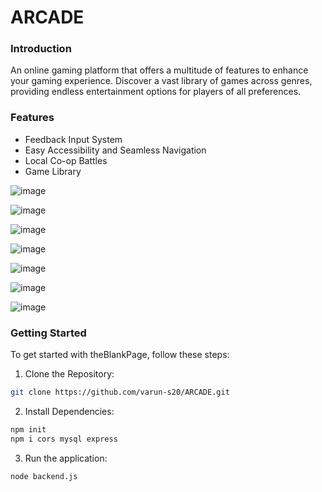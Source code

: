 # ARCADE

### Introduction

An online gaming platform that offers a multitude of features to enhance your gaming experience. Discover a vast library of games across genres, providing endless entertainment options for players of all preferences.

### Features

- Feedback Input System
- Easy Accessibility and Seamless Navigation
- Local Co-op Battles
- Game Library

![image](https://github.com/varun-s20/ARCADE/assets/86292191/d8964670-da42-4402-bf68-f17da84f1a53)

![image](https://github.com/varun-s20/ARCADE/assets/86292191/d2908e98-e5bf-4a06-9cb2-d76cc74fa4d3)

![image](https://github.com/varun-s20/ARCADE/assets/86292191/aa8a4fda-0640-46dd-b470-ff952c81a766)

![image](https://github.com/varun-s20/ARCADE/assets/86292191/478acaba-be9c-4559-b574-6a34ffe18142)

![image](https://github.com/varun-s20/ARCADE/assets/86292191/7484d706-c9db-47c4-a722-3b1564e3f2fa)

![image](https://github.com/varun-s20/ARCADE/assets/86292191/0ab9ce88-1023-49bc-a9e6-1f24c0b7896e)

![image](https://github.com/varun-s20/ARCADE/assets/86292191/8392f16b-380d-4cbf-bf4e-746924cf764d)



### Getting Started

To get started with theBlankPage, follow these steps:

1. Clone the Repository: 
```bash
git clone https://github.com/varun-s20/ARCADE.git
```

2. Install Dependencies:
```bash
npm init
npm i cors mysql express
```

3. Run the application:
```bash
node backend.js
```
